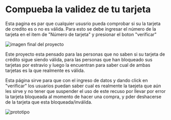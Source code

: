 # Compueba la validez de tu tarjeta

Esta pagina es par que cualquier ususrio pueda comprobar si su la tarjeta de credito es o no es válida. Para esto se debe ingresar el número de la tarjeta en el item de "Número de tarjeta" y presionar el boton "verificar"



![imagen final del proyecto](https://user-images.githubusercontent.com/108349335/180798888-4db626f3-0434-4c02-8f82-67b68dc2dccb.png)

Este proyecto esta pensado para las personas que no saben si su tarjeta de crédito sigue siendo válida, para las personas que han bloqueado sus tarjetas por estravio y luego la encuentran para saber cual de ambas tarjetas es la que realmente es válida.

Esta página sirve para que con el ingreso de datos y dando click en "verificar" los usuarios puedan saber cual es realmente la taejeta que aún les sirve y no tener que suspender el uso de este recuso por llevar por error la tarjeta bloqueada al momento de hacer una compra, y pder deshacerse de la tarjeta que esta bloqueada/inválida.

![prototipo](https://user-images.githubusercontent.com/108349335/180801710-8bc65c88-6669-4789-9398-1e8fc0c16e6a.jpg)
